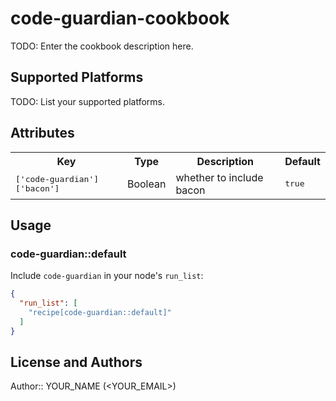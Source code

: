 # code-guardian-cookbook

TODO: Enter the cookbook description here.

## Supported Platforms

TODO: List your supported platforms.

## Attributes

<table>
  <tr>
    <th>Key</th>
    <th>Type</th>
    <th>Description</th>
    <th>Default</th>
  </tr>
  <tr>
    <td><tt>['code-guardian']['bacon']</tt></td>
    <td>Boolean</td>
    <td>whether to include bacon</td>
    <td><tt>true</tt></td>
  </tr>
</table>

## Usage

### code-guardian::default

Include `code-guardian` in your node's `run_list`:

```json
{
  "run_list": [
    "recipe[code-guardian::default]"
  ]
}
```

## License and Authors

Author:: YOUR_NAME (<YOUR_EMAIL>)
